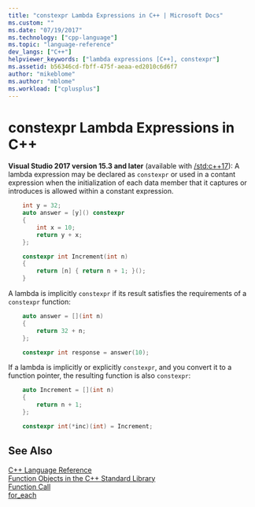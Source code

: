 ```yaml
---
title: "constexpr Lambda Expressions in C++ | Microsoft Docs"
ms.custom: ""
ms.date: "07/19/2017"
ms.technology: ["cpp-language"]
ms.topic: "language-reference"
dev_langs: ["C++"]
helpviewer_keywords: ["lambda expressions [C++], constexpr"]
ms.assetid: b56346cd-fbff-475f-aeaa-ed2010c6d6f7
author: "mikeblome"
ms.author: "mblome"
ms.workload: ["cplusplus"]
---
```

# constexpr Lambda Expressions in C++
**Visual Studio 2017 version 15.3 and later** (available with [/std:c++17](../build/reference/std-specify-language-standard-version.md)): A lambda expression may be declared as `constexpr` or used in a contant expression when the initialization of each data member that it captures or introduces is allowed within a constant expression.  

```cpp
    int y = 32;
	auto answer = [y]() constexpr 
	{
		int x = 10;
		return y + x; 
	};

    constexpr int Increment(int n) 
    {
	    return [n] { return n + 1; }();
    }

``` 
A lambda is implicitly `constexpr` if its result satisfies the requirements of a `constexpr` function:
```cpp
	auto answer = [](int n) 
	{
		return 32 + n; 
	};

	constexpr int response = answer(10);
``` 
If a lambda is implicitly or explicitly `constexpr`, and you convert it to a function pointer, the resulting function is also `constexpr`:

```cpp
	auto Increment = [](int n)
	{
		return n + 1;
	};

	constexpr int(*inc)(int) = Increment;
```
  
## See Also  
 [C++ Language Reference](../cpp/cpp-language-reference.md)   
 [Function Objects in the C++ Standard Library](../standard-library/function-objects-in-the-stl.md)   
 [Function Call](../cpp/function-call-cpp.md)   
 [for_each](../standard-library/algorithm-functions.md#for_each)